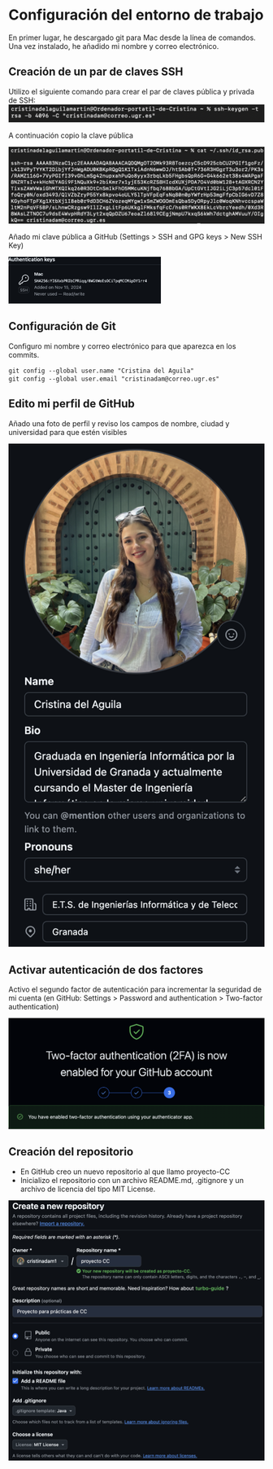 # Configuración del entorno de trabajo
En primer lugar, he descargado git para Mac desde la línea de comandos. Una vez instalado, he añadido mi nombre y correo electrónico.

## Creación de un par de claves SSH
Utilizo el siguiente comando para crear el par de claves pública y privada de SSH:
![captura1](img/c1.png)

A continuación copio la clave pública

![captura2](img/c2.png)

Añado mi clave pública a GitHub (Settings > SSH and GPG keys > New SSH Key)

<img src="img/c3.png" alt="captura3" width="300"/>

## Configuración de Git
Configuro mi nombre y correo electrónico para que aparezca en los commits. 

	git config --global user.name "Cristina del Aguila" 
	git config --global user.email "cristinadam@correo.ugr.es"

## Edito mi perfil de GitHub
Añado una foto de perfil y reviso los campos de nombre, ciudad y universidad para que estén visibles

![captura4](img/c4.png)

## Activar autenticación de dos factores
Activo el segundo factor de autenticación para incrementar la seguridad de mi cuenta (en GitHub: Settings > Password and authentication > Two-factor authentication)

![captura5](img/c5.png)

## Creación del repositorio 
- En GitHub creo un nuevo repositorio al que llamo proyecto-CC
- Inicializo el repositorio con un archivo README.md, .gitignore y un archivo de licencia del tipo MIT License.

![captura6](img/c6.png)
